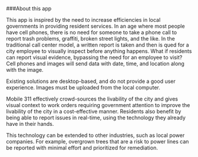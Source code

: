 ###About this app

This app is inspired by the need to increase efficiencies in local governments in providing resident services. In an age where most people have cell phones, there is no need for someone to take a phone call to report trash problems, graffiti, broken street lights, and the like. In the traditional call center model, a written report is taken and then is qued for a city employee to visually inspect before anything happens. What if residents can report visual evidence, bypassing the need for an employee to visit? Cell phones and images will send data with date, time, and location along with the image.

Existing solutions are desktop-based, and do not provide a good user experience. Images must be uploaded from the local computer.

Mobile 311 effectively crowd-sources the livability of the city and gives visual context to work orders requiring government attention to improve the livability of the city in a cost-effective manner. Residents also benefit by being able to report issues in real-time, using the technology they already have in their hands.

This technology can be extended to other industries, such as local power companies. For example, overgrown trees that are a risk to power lines can be reported with minimal effort and prioritized for remediation.
